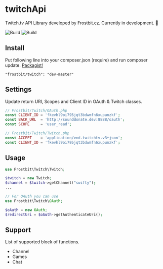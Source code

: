 # twitchApi
Twitch.tv API Library developed by Frostbit.cz. Currently in development. :space_invader:

![Build](https://scrutinizer-ci.com/g/Frostbit/twitchApi/badges/build.png?b=master)
![Build](https://scrutinizer-ci.com/g/Frostbit/twitchApi/badges/quality-score.png?b=master)

## Install
Put following line into your composer.json (require) and run composer update. [Packagist!](https://packagist.org/packages/frostbit/twitch)
```
"frostbit/twitch": "dev-master"
```

## Settings
Update return URI, Scopes and Client ID in OAuth & Twitch classes.
```php
// Frostbit/Twitch/OAuth.php
const CLIENT_ID = 'fkevhl9oi795jqt3bdwmfn6xupunzkf';
const BACK_URL  = 'http://sounddonate.dev:8888/oauth';
const SCOPE     = 'user_read';

// Frostbit/Twitch/Twitch.php
const ACCEPT    = 'application/vnd.twitchtv.v3+json';
const CLIENT_ID = 'fkevhl9oi795jqt3bdwmfn6xupunzkf';
```

## Usage
```php
use Frostbit\Twitch\Twitch;

$twitch = new Twitch;
$channel = $twitch->getChannel("swifty");
...

// For OAuth you can use
use Frostbit\Twitch\OAuth;

$oAuth = new OAuth;
$redirectUri = $oAuth->getAuthenticateUri();
```

## Support
List of supported block of functions.

* Channel
* Games
* Chat
